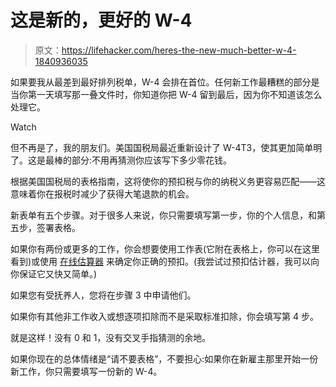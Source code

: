 # 这是新的，更好的 W-4

> 原文：<https://lifehacker.com/heres-the-new-much-better-w-4-1840936035>

如果要我从最差到最好排列税单，W-4 会排在首位。任何新工作最糟糕的部分是当你第一天填写那一叠文件时，你知道你把 W-4 留到最后，因为你不知道该怎么处理它。

Watch

但不再是了，我的朋友们。美国国税局最近重新设计了 W-4T3，使其更加简单明了。这是最棒的部分:不用再猜测你应该写下多少零花钱。

根据美国国税局的表格指南，这将使你的预扣税与你的纳税义务更容易匹配——这意味着你在报税时减少了获得大笔退款的机会。

新表单有五个步骤。对于很多人来说，你只需要填写第一步，你的个人信息，和第五步，签署表格。

如果你有两份或更多的工作，你会想要使用工作表(它附在表格上，你可以在这里看到)或使用 [在线估算器](https://www.irs.gov/individuals/tax-withholding-estimator) 来确定你正确的预扣。(我尝试过预扣估计器，我可以向你保证它又快又简单。)

如果您有受抚养人，您将在步骤 3 中申请他们。

如果你有其他非工作收入或想逐项扣除而不是采取标准扣除，你会填写第 4 步。

就是这样！没有 0 和 1，没有交叉手指猜测的余地。

如果你现在的总体情绪是“请不要表格”，不要担心:如果你在新雇主那里开始一份新工作，你只需要填写一份新的 W-4。